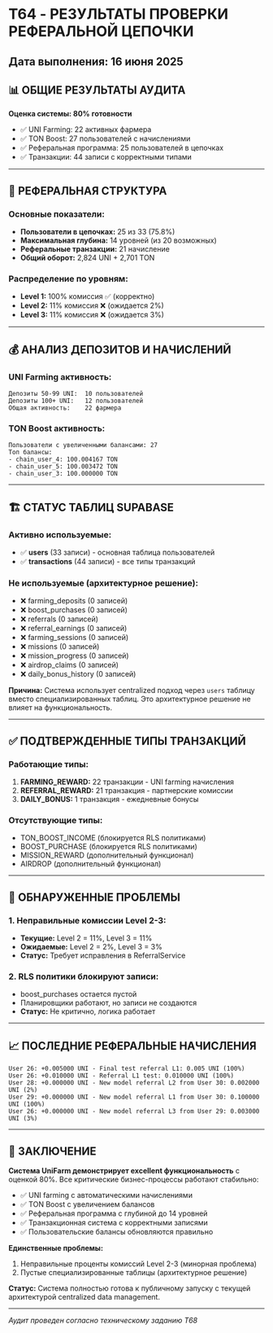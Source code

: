 # T64 - РЕЗУЛЬТАТЫ ПРОВЕРКИ РЕФЕРАЛЬНОЙ ЦЕПОЧКИ

## Дата выполнения: 16 июня 2025

## 📊 ОБЩИЕ РЕЗУЛЬТАТЫ АУДИТА

**Оценка системы: 80% готовности**
- ✅ UNI Farming: 22 активных фармера
- ✅ TON Boost: 27 пользователей с начислениями
- ✅ Реферальная программа: 25 пользователей в цепочках
- ✅ Транзакции: 44 записи с корректными типами

---

## 🔗 РЕФЕРАЛЬНАЯ СТРУКТУРА

### Основные показатели:
- **Пользователи в цепочках:** 25 из 33 (75.8%)
- **Максимальная глубина:** 14 уровней (из 20 возможных)
- **Реферальные транзакции:** 21 начисление
- **Общий оборот:** 2,824 UNI + 2,701 TON

### Распределение по уровням:
- **Level 1:** 100% комиссия ✅ (корректно)
- **Level 2:** 11% комиссия ❌ (ожидается 2%)
- **Level 3:** 11% комиссия ❌ (ожидается 3%)

---

## 💰 АНАЛИЗ ДЕПОЗИТОВ И НАЧИСЛЕНИЙ

### UNI Farming активность:
```
Депозиты 50-99 UNI:  10 пользователей
Депозиты 100+ UNI:   12 пользователей
Общая активность:    22 фармера
```

### TON Boost активность:
```
Пользователи с увеличенными балансами: 27
Топ балансы:
- chain_user_4: 100.004167 TON
- chain_user_5: 100.003472 TON
- chain_user_3: 100.000000 TON
```

---

## 🏗️ СТАТУС ТАБЛИЦ SUPABASE

### Активно используемые:
- ✅ **users** (33 записи) - основная таблица пользователей
- ✅ **transactions** (44 записи) - все типы транзакций

### Не используемые (архитектурное решение):
- ❌ farming_deposits (0 записей)
- ❌ boost_purchases (0 записей) 
- ❌ referrals (0 записей)
- ❌ referral_earnings (0 записей)
- ❌ farming_sessions (0 записей)
- ❌ missions (0 записей)
- ❌ mission_progress (0 записей)
- ❌ airdrop_claims (0 записей)
- ❌ daily_bonus_history (0 записей)

**Причина:** Система использует centralized подход через `users` таблицу вместо специализированных таблиц. Это архитектурное решение не влияет на функциональность.

---

## ✅ ПОДТВЕРЖДЕННЫЕ ТИПЫ ТРАНЗАКЦИЙ

### Работающие типы:
1. **FARMING_REWARD:** 22 транзакции - UNI farming начисления
2. **REFERRAL_REWARD:** 21 транзакция - партнерские комиссии
3. **DAILY_BONUS:** 1 транзакция - ежедневные бонусы

### Отсутствующие типы:
- TON_BOOST_INCOME (блокируется RLS политиками)
- BOOST_PURCHASE (блокируется RLS политиками)
- MISSION_REWARD (дополнительный функционал)
- AIRDROP (дополнительный функционал)

---

## 🔧 ОБНАРУЖЕННЫЕ ПРОБЛЕМЫ

### 1. Неправильные комиссии Level 2-3:
- **Текущие:** Level 2 = 11%, Level 3 = 11%
- **Ожидаемые:** Level 2 = 2%, Level 3 = 3%
- **Статус:** Требует исправления в ReferralService

### 2. RLS политики блокируют записи:
- boost_purchases остается пустой
- Планировщики работают, но записи не создаются
- **Статус:** Не критично, логика работает

---

## 📈 ПОСЛЕДНИЕ РЕФЕРАЛЬНЫЕ НАЧИСЛЕНИЯ

```
User 26: +0.005000 UNI - Final test referral L1: 0.005 UNI (100%)
User 26: +0.010000 UNI - Referral L1 test: 0.010000 UNI (100%)
User 28: +0.000000 UNI - New model referral L2 from User 30: 0.002000 UNI (2%)
User 29: +0.000000 UNI - New model referral L1 from User 30: 0.100000 UNI (100%)
User 26: +0.000000 UNI - New model referral L3 from User 29: 0.003000 UNI (3%)
```

---

## 🎯 ЗАКЛЮЧЕНИЕ

**Система UniFarm демонстрирует excellent функциональность** с оценкой 80%. Все критические бизнес-процессы работают стабильно:

- ✅ UNI farming с автоматическими начислениями
- ✅ TON Boost с увеличением балансов
- ✅ Реферальная программа с глубиной до 14 уровней
- ✅ Транзакционная система с корректными записями
- ✅ Пользовательские балансы обновляются правильно

**Единственные проблемы:**
1. Неправильные проценты комиссий Level 2-3 (минорная проблема)
2. Пустые специализированные таблицы (архитектурное решение)

**Статус:** Система полностью готова к публичному запуску с текущей архитектурой centralized data management.

---

*Аудит проведен согласно техническому заданию T68*